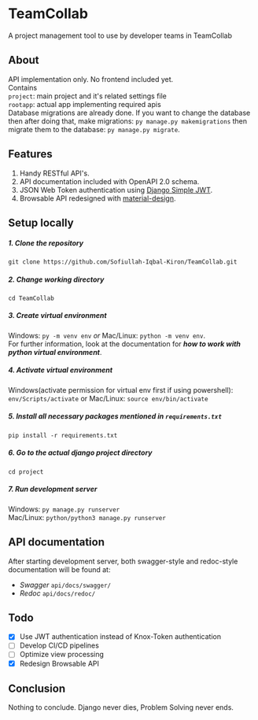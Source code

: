 # TeamCollab

A project management tool to use by developer teams in TeamCollab

## About

API implementation only. No frontend included yet. <br>
Contains <br>
`project`: main project and it's related settings file <br>
`rootapp`: actual app implementing required apis <br>
Database migrations are already done. If you want to change the database then after doing that, make migrations: `py manage.py makemigrations` then migrate them to the database: `py manage.py migrate`.

## Features

1. Handy RESTful API's.
2. API documentation included with OpenAPI 2.0 schema.
3. JSON Web Token authentication using [Django Simple JWT](https://github.com/jazzband/djangorestframework-simplejwt).
4. Browsable API redesigned with [material-design](https://github.com/youzarsiph/drf-material).

## Setup locally

##### 1. Clone the repository

`git clone https://github.com/Sofiullah-Iqbal-Kiron/TeamCollab.git`

##### 2. Change working directory

`cd TeamCollab`

##### 3. Create virtual environment

Windows: `py -m venv env` _or_ Mac/Linux: `python -m venv env`. <br>
For further information, look at the documentation for **_how to work with python virtual environment_**.

##### 4. Activate virtual environment

Windows(activate permission for virtual env first if using powershell): `env/Scripts/activate` or Mac/Linux: `source env/bin/activate`

##### 5. Install all necessary packages mentioned in `requirements.txt`

`pip install -r requirements.txt`

##### 6. Go to the actual django project directory

`cd project`

##### 7. Run development server

Windows: `py manage.py runserver` <br>
Mac/Linux: `python/python3 manage.py runserver`

## API documentation

After starting development server, both swagger-style and redoc-style documentation will be found at: <br>

- $Swagger$ `api/docs/swagger/`
- $Redoc$ `api/docs/redoc/`

## Todo

- [X] Use JWT authentication instead of Knox-Token authentication
- [ ] Develop CI/CD pipelines
- [ ] Optimize view processing
- [X] Redesign Browsable API

## Conclusion

Nothing to conclude. Django never dies, Problem Solving never ends.
